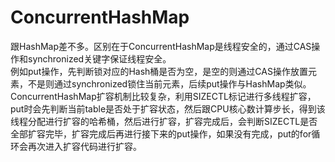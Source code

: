# ConcurrentHashMap
跟HashMap差不多。区别在于ConcurrentHashMap是线程安全的，通过CAS操作和synchronized关键字保证线程安全。  
例如put操作，先判断锁对应的Hash桶是否为空，是空的则通过CAS操作放置元素，不是则通过synchronized锁住当前元素，后续put操作与HashMap类似。  
ConcurrentHashMap扩容机制比较复杂，利用SIZECTL标记进行多线程扩容，put时会先判断当前table是否处于扩容状态，然后跟CPU核心数计算步长，得到该线程分配进行扩容的哈希桶，然后进行扩容，扩容完成后，会判断SIZECTL是否全部扩容完毕，扩容完成后再进行接下来的put操作，如果没有完成，put的for循环会再次进入扩容代码进行扩容。
